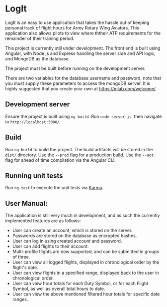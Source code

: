 # LogIt
LogIt is an easy to use application that takes the hassle out of keeping personal track of flight hours for Army Rotary Wing Aviators. This application also allows pilots to view where ththeir ATP requirements for the remainder of their training period. 



This project is currently still under development. The front end is built using Angular, with Node.js and Express handling the server side and API logic, and MongoDB as the database. 

The project must be built before running on the development server.

There are two variables for the database username and password, note that you must supply these parameters to access the mongoDB server. It is highly suggested that you create your own at https://mlab.com/welcome/

## Development server
Ensure the project is built using `ng build`. Run `node server.js`, then navigate to `http://localhost:3000/`. 

## Build

Run `ng build` to build the project. The build artifacts will be stored in the `dist/` directory. Use the `--prod` flag for a production build. Use the `--aot` flag for ahead of time compilation via the Angular CLI.

## Running unit tests

Run `ng test` to execute the unit tests via [Karma](https://karma-runner.github.io).

## User Manual:
The application is still very much in development, and as such the currently implemented features are as follows:

+ User can create an account, which is stored on the server. 
+ Passwords are stored on the database as encrypted hashes.
+ User can log in using created account and password. 
+ User can add flights to their account.
+ Multi-profile flights are now supported, and can be submitted in groups of three.
+ User can view all logged flights, displayed in chronological order by the flight's date.
+ User can view flights in a specified range, displayed back to the user in chronological order.
+ User can view hour totals for each Duty Symbol, or for each Flight Symbol, as well as overall total hours to date.
+ User can view the above mentioned filtered hour totals for specific date ranges. 


